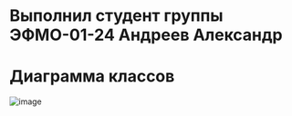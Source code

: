 # Выполнил студент группы ЭФМО-01-24 Андреев Александр
# Диаграмма классов 
![image](https://github.com/user-attachments/assets/453ae8fe-fd39-456c-9950-8ed952cefa9a)





